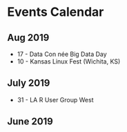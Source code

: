 <!-- njnmdoc: menu="MENU" title="Events"  -->
# Events Calendar

## Aug 2019

  * 17 - Data Con née Big Data Day
  * 10 - Kansas Linux Fest (Wichita, KS)

## July 2019

  * 31 - LA R User Group West

## June 2019

